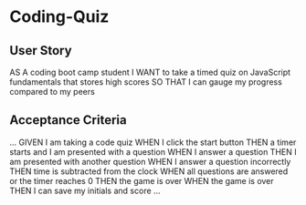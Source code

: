 # Coding-Quiz

## User Story

AS A coding boot camp student
I WANT to take a timed quiz on JavaScript fundamentals that stores high scores
SO THAT I can gauge my progress compared to my peers

## Acceptance Criteria

...
GIVEN I am taking a code quiz
WHEN I click the start button
THEN a timer starts and I am presented with a question
WHEN I answer a question
THEN I am presented with another question
WHEN I answer a question incorrectly
THEN time is subtracted from the clock
WHEN all questions are answered or the timer reaches 0
THEN the game is over
WHEN the game is over
THEN I can save my initials and score
...

